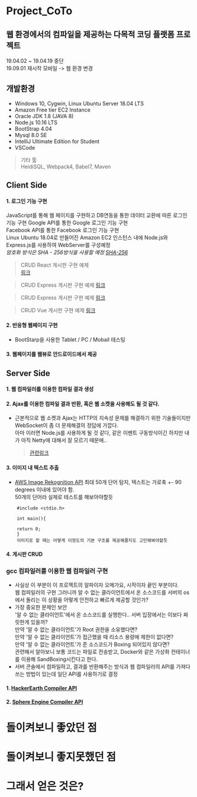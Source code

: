 # Project_CoTo  
## 웹 환경에서의 컴파일을 제공하는 다목적 코딩 플랫폼 프로젝트
19.04.02 ~ 19.04.19 중단  
19.09.01 재시작 모바일 -> 웹 환경 변경 
  
## 개발환경  
- Windows 10, Cygwin, Linux Ubuntu Server 18.04 LTS
- Amazon Free tier EC2 Instance  
- Oracle JDK 1.8 (JAVA 8)    
- Node.js 10.16 LTS    
- BootStrap 4.04   
- Mysql 8.0 SE  
- IntelliJ Ultimate Edition for Student  
- VSCode  
> 기타 툴   
HeidiSQL, Webpack4, Babel7, Maven  

## Client Side
#### 1. 로그인 기능 구현  
JavaScript를 통해 웹 페이지를 구현하고 DB연동을 통한 데이터 교환에 따른 로그인 기능 구현 
Google API를 통한 Google 로그인 기능 구현  
Facebook API를 통한 Facebook 로그인 기능 구현   
Linux Ubuntu 18.04로 만들어진 Amazon EC2 인스턴스 내에 Node.js와 Express.js를 사용하여 WebServer를 구성예정  
*_암호화 방식은 SHA - 256방식을 사용할 예정 [SHA-256](https://victorydntmd.tistory.com/144 )_*    

>CRUD React 게시판 구현 예제  
[링크](https://forest71.tistory.com/183)  

>CRUD Express 게시판 구현  예제
[링크](https://develtraining.tistory.com/category/%EC%9B%B9%ED%94%84%EB%A1%9C%EA%B7%B8%EB%9E%98%EB%B0%8D/Node%20+%20Express%20+%20Mysql%20%EC%9D%84%20%EC%9D%B4%EC%9A%A9%ED%95%9C%20%EA%B2%8C%EC%8B%9C%ED%8C%90%20%EB%A7%8C%EB%93%A4%EA%B8%B0)  

>CRUD Express 게시판 구현  예제
[링크](https://victorydntmd.tistory.com/29)  

>CRUD Vue 게시판 구현  예제
[링크](https://gmground.tistory.com/entry/Vuejs%EB%A1%9C-List%EB%A5%BC-%EC%9D%B4%EC%9A%A9%ED%95%9C-CRUD-Pagination-Search-%EA%B5%AC%ED%98%84)  

#### 2. 반응형 웹페이지 구현  
- BootStarp을 사용한 Tablet / PC / Mobail 테스팅 
  
#### 3. 웹페이지를 웹뷰로 안드로이드에서 제공  

## Server Side  
#### 1. 웹 컴파일러를 이용한 컴파일 결과 생성  
#### 2. Ajax를 이용한 컴파일 결과 반환, 혹은 웹 소켓을 사용해도 될 것 같다.  
   - 근본적으로 웹 소켓과 Ajax는 HTTP의 지속성 문제를 해결하기 위한 기술들이지만 WebSocket이 좀 더 문제해결의 정답에 가깝다.  
     아마 이러면 Node.js를 사용하게 될 것 같다, 같은 이벤트 구동방식이긴 하지만 내가 아직 Netty에 대해서 잘 모르기 때문에..
     > [관련링크](https://glqdlt.tistory.com/145)  
#### 3. 이미지 내 텍스트 추출  
   - [AWS Image Rekognition API](https://docs.aws.amazon.com/ko_kr/rekognition/latest/dg/text-detection.html) 최대 50개 단어 탐지, 텍스트는 가로축 +- 90 degrees 이내에 있어야 함.  
      50개의 단어라 실제로 테스트를 해보아야할듯  
```   
    #include <stdio.h>  
    
    int main(){  
    
    return 0;
    } 
    이미지로 할 때는 어떻게 이정도의 기본 구조를 제공해줄지도 고민해봐야할듯
```
#### 4. 게시판 CRUD  

### gcc 컴파일러를 이용한 웹 컴파일러 구현  
- 사실상 이 부분이 이 프로젝트의 알파이자 오메가요, 시작이자 끝인 부분이다.  
  웹 컴파일러의 구현 그러니까 알 수 없는 클라이언트에서 온 소스코드를 서버의 os에서 돌리는 이 상황을 어떻게 안전하고 빠르게 제공할 것인가?  
- 가장 중요한 문제인 보안  
  '알 수 없는 클라이언트'에서 온 소스코드를 실행한다.. 서버 입장에서는 이보다 짜릿한게 있을까?  
  만약 '알 수 없는 클라이언트'가 Root 권한을 소유했다면?  
  만약 '알 수 없는 클라이언트'가 접근했을 때 리소스 용량에 제한이 없다면?  
  만약 '알 수 없는 클라이언트'가 준 소스코드가 Boxing 되어있지 않다면?  
  관련해서 알아보니 보통 코드는 파일로 전송받고, Docker와 같은 가상화 컨테이너를 이용해 SandBoxing시킨다고 한다.  
- 서버 콘솔에서 컴파일하고, 결과를 반환해주는 방식과 웹 컴파일러의 API를 가져다 쓰는 방법이 있는데 일단 API를 사용하기로 결정  
#### 1. [HackerEarth Compiler API](https://www.hackerearth.com/docs/wiki/developers/v3/)  
#### 2. [Sphere Engine Compiler API](https://developer.sphere-engine.com/api/compilers?version=3)  
  
  
  
  
  
  
  
  
  
  
# 돌이켜보니 좋았던 점  

# 돌이켜보니 좋지못했던 점  

# 그래서 얻은 것은?  
